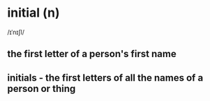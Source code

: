 # initial (n)

/ɪˈnɪʃl/

## the first letter of a person's first name

## initials - the first letters of all the names of a person or thing
